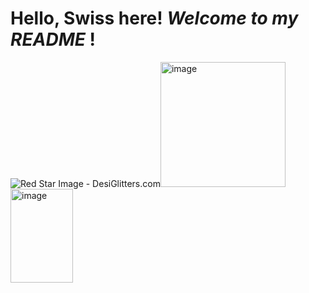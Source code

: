 # Hello, Swiss here! *Welcome to my* ***README*** !
<img src="https://www.desiglitters.com/wp-content/uploads/2017/05/Red-Star-Image.gif" alt="Red Star Image - DesiGlitters.com"/><img width="200" height="200" alt="image" src="https://github.com/user-attachments/assets/4feab3f5-002d-4b4a-9583-0109e4a01678" /> <img width="100" height="150" alt="image" src="https://github.com/user-attachments/assets/e20a5b0f-b8ed-44c6-83bf-43e5f850d7fb" />

